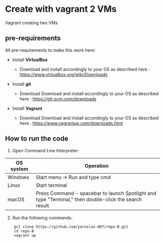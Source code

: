 
# Create with vagrant 2 VMs
Vagrant creating two VMs

## pre-requirements

All pre-requirements to make this work here:

- Install **VirtualBox**
    - Download and install accordingly to your OS as described here : https://www.virtualbox.org/wiki/Downloads

- Install **git**
    - Download Download and install accordingly to your OS as described here : https://git-scm.com/downloads

- Install **Vagrant**
    - Download Download and install accordingly to your OS as described here : https://www.vagrantup.com/downloads.html 
	
## How to run the code
1. Open Command Line Interpreter: 

 OS system | Operation
 ------------ | -------------
| Windows | Start menu -> Run and type cmd |
| Linux  |Start terminal |
| macOS | Press Command - spacebar to launch Spotlight and type "Terminal," then double-click the search result. |

2. Run the following commands:
```
    git clone https://github.com/yaroslav-007/repo-B.git
    cd repo-B
    vagrant up
```
